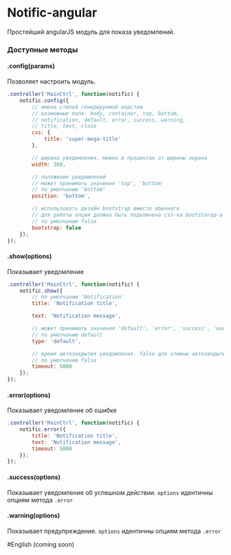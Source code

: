 Notific-angular
==========

Простейший angularJS модуль для показа уведомлений.

### Доступные методы

#### .config(params)

Позволяет настроить модуль.

```JavaScript
.controller('MainCtrl', function(notific) {
    notific.config({
        // имена стилей генерируемой верстки
        // возможные поля: body, container, top, bottom, 
        // notification, default, error, success, warning, 
        // title, text, close
        css: {
            title: 'super-mega-title'
        },

        // ширина уведомления, можно в процентах от ширины экрана
        width: 360,

        // положение уведомлений
        // может принимать значения 'top', 'bottom'
        // по умолчанию 'bottom'
        position: 'bottom',

        // использовать дизайн bootstrap вместо обычного
        // для работы опции должна быть подключена css-ка bootstarap-а
        // по умолчанию false
        bootstrap: false
    });
});
```

#### .show(options)

Показывает уведомление

```JavaScript
.controller('MainCtrl', function(notific) {
    notific.show({
        // по умолчанию 'Notification'
        title: 'Notification title',

        text: 'Notification message',

        // может принимать значения 'default', 'error', 'success', 'warning'
        // по умолчанию default
        type: 'default',

        // время автозакрытия уведомления. false для отмены автозакрытия
        // по умолчанию false
        timeout: 5000
    });
});
```

#### .error(options)

Показывает уведомление об ошибке

```JavaScript
.controller('MainCtrl', function(notific) {
    notific.error({
        title: 'Notification title',
        text: 'Notification message',
        timeout: 5000
    });
});
```

#### .success(options)

Показывает уведомление об успешном действии.
```options``` идентичны опциям метода ```.error```

#### .warning(options)

Показывает предупреждение.
```options``` идентичны опциям метода ```.error```

#English
(coming soon)
